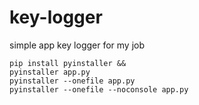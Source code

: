 # key-logger

simple app key logger for my job


```
pip install pyinstaller &&
pyinstaller app.py
pyinstaller --onefile app.py
pyinstaller --onefile --noconsole app.py
```
